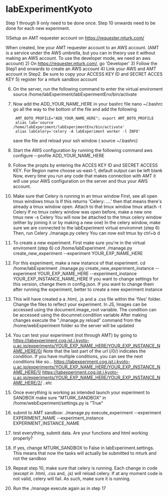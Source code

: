 # labExperimentKyoto

Step 1 through 9 only need to be done once. Step 10 onwards need to be done for each new experiment.

1)Setup an AMT requester account on https://requester.mturk.com/

When created, line your AMT requester account to an AWS account. (AMT is a service under the AWS umbrella, but you can in theory use it without 
making an AWS account. To use the developer mode, we need an aws account)
2) On https://requester.mturk.com/, go 'Developer' 
3) Follow the Step1 and onwards to create an AWS account
4) Link your AWS and AMT account in Step2. Be sure to copy your ACCESS KEY ID and SECRET ACCES KEY
5) register for a mturk sandbox account

6) On the server, run the following command to enter the virtual enviroment
   	source /home/labExperiment/labExperimentEnv/bin/activate
8) Now add the ADD_YOUR_NAME_HERE in your bashrc file
	nano ~/.bashrc
	go all the way to the bottom of the file and add the following
    
        AMT_BOTO_PROFILE="ADD_YOUR_NAME_HERE"; export AMT_BOTO_PROFILE
        alias lab='source /home/labExperiment/labExperimentEnv/bin/activate'
        alias labCelery='celery -A labExperiment worker -l INFO'

    save the file and reload your ssh window ( source ~/.bashrc) 

7) Start the AWS configuration by running the following command
   aws configure --profile ADD_YOUR_NAME_HERE
9) Follow the propts by entering the ACCES KEY ID and SECRET ACCESS KEY. For Region name choose us-east-1, default output can be left blank
	Now, every time you run any code that makes connection with AMT it will use your AWS configuration on the server and thus your AWS account. 

10) Make sure that Celery is running in an tmux window
    First, see all open tmux windows
        tmux ls
    If this returns 'Celery: ....' then that means there's already a tmux window open. 
    Attach to that tmux window
        tmux attach -t Celery
    If no tmux celery window was open before, make a new one
        tmux new -s Celery
    You will now be attached to the tmux celery window (either by joining it or by making a new one)
    In the celery window, make sure we are connected to the labExperiment virtual enviromnet (step 6)
    Then, run Celery
        ./manage.py celery
    You can now exit tmux by 
        ctrl+b d

11) To create a new experiment. First make sure you're in the virtual enviroment (step 6)
        cd /home/labExperiment
        ./manage.py create_new_experiment --experiment YOUR_EXP_NAME_HERE

12) For this experiment, make a new instance of that experiment.
        cd /home/labExperiment
        ./manage.py create_new_experiment_instance --experiment YOUR_EXP_NAME_HERE --experiment_instance YOUR_EXP_INSTANCE_NAME_HERE
    If you want to change settings for this version, change them in config.json. If you want to change them after running the experiment, better to create a new experiment instance

13) This will have created a a .html, .js and a .css file within the 'files' folder.
	Change the files to reflect your experiment. 
    In JS, Images can be accessed using the document.image_root variable. The condition can be accessed using the documnet.condition variable
	After making changes execute the "./manage.py reload" command from the /home/webExperiment folder so the server will be updated

14) You can test your experiment (not through AMT) by going to 
	https://labexperiment.cog.ist.i.kyoto-u.ac.jp/experiments/YOUR_EXP_NAME_HERE/YOUR_EXP_INSTANCE_NAME_HERE/0/
    Note that the last part of the url (/0/) indicates the condition. If you have multiple conditions, you can see the next conditions like so...
	https://labexperiment.cog.ist.i.kyoto-u.ac.jp/experiments/YOUR_EXP_NAME_HERE/YOUR_EXP_INSTANCE_NAME_HERE/1/
	https://labexperiment.cog.ist.i.kyoto-u.ac.jp/experiments/YOUR_EXP_NAME_HERE/YOUR_EXP_INSTANCE_NAME_HERE/2/ ..etc

    
15) Once everything is working as intended launch your experiment to SANDBOX
    make sure "MTURK_SANDBOX" in /home/webExperiment/settings.py is "True"

16) submit to AMT sandbox: 
    ./manage.py execute_experiment --experiment EXPERIMENT_NAME --experiment_instance EXPERIMENT_INSTANCE_NAME


17) test everything, submit data. Are your functions and html working properly?

18) If yes, change  MTURK_SANDBOX to False in labExperiment.settings. This means that now the tasks will actually be submitted to mturk and not the sandbox

19) Repeat step 10, make sure that celery is running. Each change in code (except in .html, .css and, .js) will reload celery. If at any moment code is not valid, celery will fail. As such, make sure it is running. 

20) Run the ./manage execute again as in step 17
